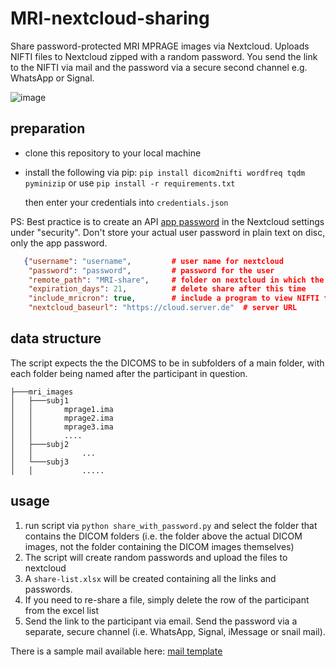 # MRI-nextcloud-sharing

Share password-protected MRI MPRAGE images via Nextcloud. 
Uploads NIFTI files to Nextcloud zipped with a random password.
You send the link to the NIFTI via mail and the password via a secure second channel e.g. WhatsApp or Signal.

![image](https://github.com/CIMH-Clinical-Psychology/MRI-nextcloud-sharing/assets/14980558/b8e78dc5-2c01-49db-97a7-5de3b46c124f)

## preparation

- clone this repository to your local machine
- install the following via pip:  `pip install dicom2nifti wordfreq tqdm pyminizip` or use `pip install -r requirements.txt`

  then enter your credentials into `credentials.json`

PS: Best practice is to create an API [app password](https://help.nextcloud.com/t/where-to-create-app-password/157454/2) in the Nextcloud settings under "security". Don't store your actual user password in plain text on disc, only the app password.

```json
   {"username": "username",         # user name for nextcloud
    "password": "password",         # password for the user
    "remote_path": "MRI-share",     # folder on nextcloud in which the files are uploaded. Needs to exist already.
    "expiration_days": 21,          # delete share after this time
    "include_mricron": true,        # include a program to view NIFTI files (Windows only)
    "nextcloud_baseurl": "https://cloud.server.de"  # server URL
```

## data structure

The script expects the the DICOMS to be in subfolders of a main folder, with each folder being named after the participant in question.

```
├───mri_images
│   ├───subj1
│   │       mprage1.ima
│   │       mprage2.ima
│   │       mprage3.ima
│   │       ....
│   ├───subj2
│   │           ...
│   └───subj3
│   │           .....
```

## usage

1. run script via `python share_with_password.py` and select the folder that contains the DICOM folders (i.e. the folder above the actual DICOM images, not the folder containing the DICOM images themselves)
2. The script will create random passwords and upload the files to nextcloud
3. A `share-list.xlsx` will be created containing all the links and passwords.
4. If you need to re-share a file, simply delete the row of the participant from the excel list
5. Send the link to the participant via email. Send the password via a separate, secure channel (i.e. WhatsApp, Signal, iMessage or snail mail).

There is a sample mail available here: [mail template](https://github.com/CIMH-Clinical-Psychology/MRI-nextcloud-sharing/blob/main/sample_mail.txt)
